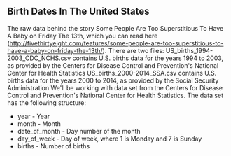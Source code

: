﻿## Birth Dates In The United States

The raw data behind the story Some People Are Too Superstitious To Have A Baby on Friday The 13th, which you can read here (http://fivethirtyeight.com/features/some-people-are-too-superstitious-to-have-a-baby-on-friday-the-13th/).
There are two files: US_births_1994-2003_CDC_NCHS.csv contains U.S. births data for the years 1994 to 2003, as provided by the Centers for Disease Control and Prevention's National Center for Health Statistics US_births_2000-2014_SSA.csv contains U.S. births data for the years 2000 to 2014, as provided by the Social Security Administration
We'll be working with data set from the Centers for Disease Control and Prevention's National Center for Health Statistics. The data set has the following structure:

*  year - Year
*  month - Month
*  date_of_month - Day number of the month
*  day_of_week - Day of week, where 1 is Monday and 7 is Sunday
*  births - Number of births